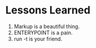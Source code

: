 # Lessons Learned

1. Markup is a beautiful thing.
2. ENTERYPOINT is a pain.
3. run -t is your friend.
